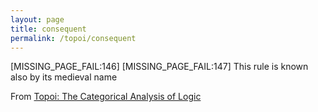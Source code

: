 ```yaml
---
layout: page
title: consequent
permalink: /topoi/consequent
---
```

[MISSING_PAGE_FAIL:146] [MISSING_PAGE_FAIL:147] This rule is known also by its medieval name


From [Topoi: The Categorical Analysis of Logic](https://mathgloss.github.io/MathGloss/topoi.html)
